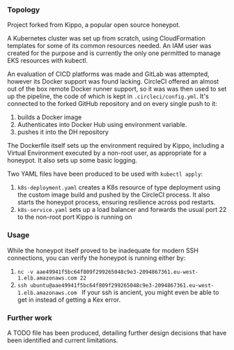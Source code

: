 ### Topology
Project forked from Kippo, a popular open source honeypot. 

A Kubernetes cluster was set up from scratch, using CloudFormation templates for some of its common resources needed. An IAM user was created for the purpose and is currently the only one permitted to manage EKS resources with kubectl.

An evaluation of CICD platforms was made and GitLab was attempted, however its Docker support was found lacking. CircleCI offered an almost out of the box remote Docker runner support, so it was  was then used to set up the pipeline, the code of which is kept in `.circleci/config.yml`. It's connected to the forked GitHub repository and on every single push to it:
1. builds a Docker image
2. Authenticates into Docker Hub using environment variable. 
3. pushes it into the DH repository

The Dockerfile itself sets up the environment required by Kippo, including a Virtual Environment executed by a non-root user, as appropriate for a honeypot. It also sets up some basic logging.

Two YAML files have been produced to be used with `kubectl apply`:
1. `k8s-deployment.yaml` creates a K8s resource of type deployment using the custom image build and pushed by the CircleCI process. It also starts the honeypot process, ensuring resilience across pod restarts. 
2. `k8s-service.yaml` sets up a load balancer and forwards the usual port 22 to the non-root port Kippo is running on 

### Usage
While the honeypot itself proved to be inadequate for modern SSH connections, you can verify the honeypot is running either by:
1. `nc -v aae49941f5bc64f809f299265048c9e3-2094867361.eu-west-1.elb.amazonaws.com 22`
2. `ssh ubuntu@aae49941f5bc64f809f299265048c9e3-2094867361.eu-west-1.elb.amazonaws.com `
If your ssh is ancient, you might even be able to get in instead of getting a Kex error.

### Further work
A TODO file has been produced, detailing further design decisions that have been identified and current limitations.